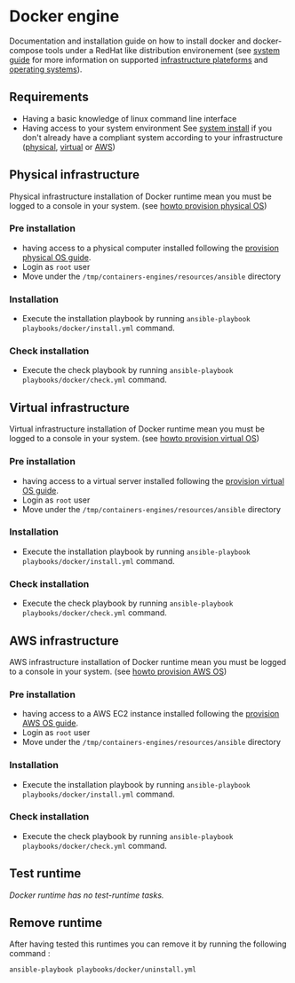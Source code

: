 # Docker engine

Documentation and installation guide on how to install docker and docker-compose 
tools under a RedHat like distribution environement (see [system guide](../system#supported-operating-systems) 
for more information on supported [infrastructure plateforms](../system) and [operating systems](../system#supported-operating-systems)).

## Requirements

- Having a basic knowledge of linux command line interface
- Having access to your system environment See [system install](../system)
  if you don't already have a compliant system according to your infrastructure
  ([physical](../system#physical-infrastructure), [virtual](../system#virtual-infrastructure)
  or [AWS](../system#aws-infrastructure))

## Physical infrastructure

Physical infrastructure installation of Docker runtime mean you must be logged to a console
in your system. (see [howto provision physical OS](../system#physical-infrastructure))

### Pre installation

- having access to a physical computer installed following the 
  [provision physical OS guide](../system#physical-infrastructure).
- Login as `root` user
- Move under the `/tmp/containers-engines/resources/ansible` directory

### Installation

- Execute the installation playbook by running `ansible-playbook playbooks/docker/install.yml` command.

### Check installation

- Execute the check playbook by running `ansible-playbook playbooks/docker/check.yml` command.

## Virtual infrastructure

Virtual infrastructure installation of Docker runtime mean you must be logged to a 
console in your system. (see [howto provision virtual OS](../system#virtual-infrastructure))

### Pre installation

- having access to a virtual server installed following the 
  [provision virtual OS guide](../system#virtual-infrastructure).
- Login as `root` user
- Move under the `/tmp/containers-engines/resources/ansible` directory

### Installation

- Execute the installation playbook by running `ansible-playbook playbooks/docker/install.yml` command.

### Check installation

- Execute the check playbook by running `ansible-playbook playbooks/docker/check.yml` command.

## AWS infrastructure

AWS infrastructure installation of Docker runtime mean you must be logged to a 
console in your system. (see [howto provision AWS OS](../system#aws-infrastructure))

### Pre installation

- having access to a AWS EC2 instance installed following the 
  [provision AWS OS guide](../system#aws-infrastructure).
- Login as `root` user
- Move under the `/tmp/containers-engines/resources/ansible` directory

### Installation

- Execute the installation playbook by running `ansible-playbook playbooks/docker/install.yml` command.

### Check installation

- Execute the check playbook by running `ansible-playbook playbooks/docker/check.yml` command.

## Test runtime

*Docker runtime has no test-runtime tasks.*

## Remove runtime

After having tested this runtimes you can remove it by running the following command :

```bash
ansible-playbook playbooks/docker/uninstall.yml
```
